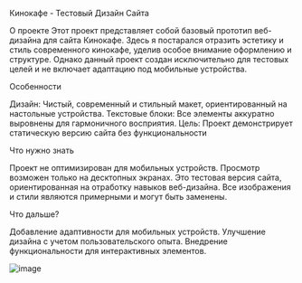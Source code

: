 Кинокафе - Тестовый Дизайн Сайта

О проекте
Этот проект представляет собой базовый прототип веб-дизайна для сайта Кинокафе. Здесь я постарался отразить эстетику и стиль современного кинокафе, уделив особое внимание оформлению и структуре. Однако данный проект создан исключительно для тестовых целей и не включает адаптацию под мобильные устройства.

Особенности

Дизайн: Чистый, современный и стильный макет, ориентированный на настольные устройства.
Текстовые блоки: Все элементы аккуратно выровнены для гармоничного восприятия.
Цель: Проект демонстрирует статическую версию сайта без функциональности

Что нужно знать

Проект не оптимизирован для мобильных устройств. Просмотр возможен только на десктопных экранах.
Это тестовая версия сайта, ориентированная на отработку навыков веб-дизайна.
Все изображения и стили являются примерными и могут быть заменены.

Что дальше?

Добавление адаптивности для мобильных устройств.
Улучшение дизайна с учетом пользовательского опыта.
Внедрение функциональности для интерактивных элементов.

![image]([https://github.com/user-attachments/assets/aa45afdc-878b-40ad-aa26-e9da5e6aff7c](https://media4.giphy.com/media/v1.Y2lkPTc5MGI3NjExZGQ2ajB2YWUyejJtanF6c20zbDNhY2dhMzR5ZngzYjJvMHk0aHVlcyZlcD12MV9pbnRlcm5hbF9naWZfYnlfaWQmY3Q9Zw/LdOyjZ7io5Msw/giphy.webp))

